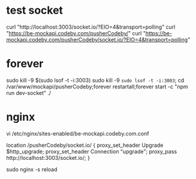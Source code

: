 # test socket 
curl "http://localhost:3003/socket.io/?EIO=4&transport=polling"
curl "https://be-mockapi.codeby.com/pusherCodeby/"
curl "https://be-mockapi.codeby.com/pusherCodeby/socket.io/?EIO=4&transport=polling"

# forever
sudo kill -9 $(sudo lsof -t -i:3003)
sudo kill -9 `sudo lsof -t -i:3003`;
cd /var/www/mockapi/pusherCodeby;forever restartall;forever start -c "npm run dev-socket" ./

# nginx 
vi /etc/nginx/sites-enabled/be-mockapi.codeby.com.conf

location /pusherCodeby/socket.io/ {
    proxy_set_header Upgrade $http_upgrade;
    proxy_set_header Connection "upgrade";
    proxy_pass   http://localhost:3003/socket.io/;
}

sudo nginx -s reload
